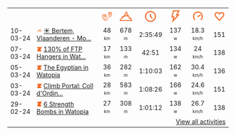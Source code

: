 <table>
    <tr>
        <th></th>
        <th></th>
        <th align="center"><img src="https://raw.githubusercontent.com/robiningelbrecht/strava-activities/master/public/distance.svg" width="30" alt="distance" title="distance"/></th>
        <th align="center"><img src="https://raw.githubusercontent.com/robiningelbrecht/strava-activities/master/public/elevation.svg" width="30" alt="elevation" title="elevation"/></th>
        <th align="center"><img src="https://raw.githubusercontent.com/robiningelbrecht/strava-activities/master/public/time.svg" width="30" alt="time" title="time"/></th>
        <th align="center"><img src="https://raw.githubusercontent.com/robiningelbrecht/strava-activities/master/public/average-watt.svg" width="30" alt="average watts" title="average watts"/></th>
        <th align="center"><img src="https://raw.githubusercontent.com/robiningelbrecht/strava-activities/master/public/average-speed.svg" width="30" alt="average speed" title="average speed"/></th>
        <th align="center"><img src="https://raw.githubusercontent.com/robiningelbrecht/strava-activities/master/public/heart-rate.svg" width="30" alt="average heart rate" title="average heart rate"/></th>
    </tr>
            <tr>
            <td>10-03-24</td>
            <td>
                <img src="https://raw.githubusercontent.com/robiningelbrecht/strava-activities/master/public/activity-ride.svg" width="12" alt="☀️ Bertem, Vlaanderen - Morning Mountain Bike Ride" title="☀️ Bertem, Vlaanderen - Morning Mountain Bike Ride"/>
<a href="https://www.strava.com/activities/10929185377" title="Kcal: 1514 | Gear: None ">☀️ Bertem, Vlaanderen - Mo...</a>
            </td>
            <td align="center">48 <sup><sub>km</sub></sup></td>
            <td align="center">678 <sup><sub>m</sub></sup></td>
            <td align="center">2:35:49</td>
            <td align="center">137 <sup><sub>w</sub></sup></td>
            <td align="center">18.3 <sup><sub>km/h</sub></sup></td>
            <td align="center">151</td>
        </tr>
            <tr>
            <td>07-03-24</td>
            <td>
                                <img src="https://raw.githubusercontent.com/robiningelbrecht/strava-activities/master/public/activity-virtual-ride-zwift.svg" width="12" alt="130% of FTP Hangers in Watopia" title="130% of FTP Hangers in Watopia"/>
<a href="https://www.strava.com/activities/10910399630" title="Kcal: 329 | Gear: None ">130% of FTP Hangers in Wat...</a>
            </td>
            <td align="center">17 <sup><sub>km</sub></sup></td>
            <td align="center">133 <sup><sub>m</sub></sup></td>
            <td align="center">42:51</td>
            <td align="center">134 <sup><sub>w</sub></sup></td>
            <td align="center">24 <sup><sub>km/h</sub></sup></td>
            <td align="center">138</td>
        </tr>
            <tr>
            <td>05-03-24</td>
            <td>
                                <img src="https://raw.githubusercontent.com/robiningelbrecht/strava-activities/master/public/activity-virtual-ride-zwift.svg" width="12" alt="The Egyptian in Watopia" title="The Egyptian in Watopia"/>
<a href="https://www.strava.com/activities/10896403880" title="Kcal: 648 | Gear: None ">The Egyptian in Watopia</a>
            </td>
            <td align="center">36 <sup><sub>km</sub></sup></td>
            <td align="center">282 <sup><sub>m</sub></sup></td>
            <td align="center">1:10:03</td>
            <td align="center">162 <sup><sub>w</sub></sup></td>
            <td align="center">30.4 <sup><sub>km/h</sub></sup></td>
            <td align="center">136</td>
        </tr>
            <tr>
            <td>03-03-24</td>
            <td>
                                <img src="https://raw.githubusercontent.com/robiningelbrecht/strava-activities/master/public/activity-virtual-ride-zwift.svg" width="12" alt="Climb Portal: Coll d&#039;Ordino at 100% Elevation in Watopia" title="Climb Portal: Coll d&#039;Ordino at 100% Elevation in Watopia"/>
<a href="https://www.strava.com/activities/10879958902" title="Kcal: 650 | Gear: None ">Climb Portal: Coll d&#039;Ordin...</a>
            </td>
            <td align="center">28 <sup><sub>km</sub></sup></td>
            <td align="center">583 <sup><sub>m</sub></sup></td>
            <td align="center">1:08:26</td>
            <td align="center">166 <sup><sub>w</sub></sup></td>
            <td align="center">24.6 <sup><sub>km/h</sub></sup></td>
            <td align="center">151</td>
        </tr>
            <tr>
            <td>29-02-24</td>
            <td>
                                <img src="https://raw.githubusercontent.com/robiningelbrecht/strava-activities/master/public/activity-virtual-ride-zwift.svg" width="12" alt="6 Strength Bombs in Watopia" title="6 Strength Bombs in Watopia"/>
<a href="https://www.strava.com/activities/10862038932" title="Kcal: 485 | Gear: None ">6 Strength Bombs in Watopia</a>
            </td>
            <td align="center">27 <sup><sub>km</sub></sup></td>
            <td align="center">308 <sup><sub>m</sub></sup></td>
            <td align="center">1:01:12</td>
            <td align="center">138 <sup><sub>w</sub></sup></td>
            <td align="center">26.7 <sup><sub>km/h</sub></sup></td>
            <td align="center">138</td>
        </tr>
                <tr>
            <td colspan="8" align="right"><a href="https://github.com/robiningelbrecht/strava-activities#activities">View all activities</a></td>
        </tr>
    </table>
